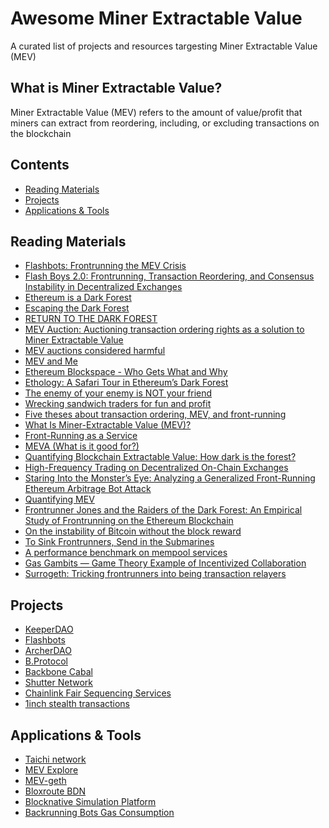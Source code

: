 # Awesome Miner Extractable Value

A curated list of projects and resources targesting Miner Extractable Value (MEV)

## What is Miner Extractable Value?
Miner Extractable Value (MEV) refers to the amount of value/profit that miners can extract from reordering, including, or excluding transactions on the blockchain

## Contents

- [Reading Materials](#reading-materials)
- [Projects](#projects)
- [Applications & Tools](#applications-tools)

<a name="reading-materials" />

## Reading Materials

- [Flashbots: Frontrunning the MEV Crisis](https://medium.com/flashbots/frontrunning-the-mev-crisis-40629a613752)
- [Flash Boys 2.0: Frontrunning, Transaction Reordering, and Consensus Instability in Decentralized Exchanges](https://arxiv.org/abs/1904.05234)
- [Ethereum is a Dark Forest](https://medium.com/@danrobinson/ethereum-is-a-dark-forest-ecc5f0505dff)
- [Escaping the Dark Forest](https://samczsun.com/escaping-the-dark-forest/)
- [RETURN TO THE DARK FOREST](https://www.rekt.news/return-to-the-dark-forest/)
- [MEV Auction: Auctioning transaction ordering rights as a solution to Miner Extractable Value](https://ethresear.ch/t/mev-auction-auctioning-transaction-ordering-rights-as-a-solution-to-miner-extractable-value/6788)
- [MEV auctions considered harmful](https://medium.com/offchainlabs/mev-auctions-considered-harmful-fa72f61a40ea)
- [MEV and Me](https://research.paradigm.xyz/MEV)
- [Ethereum Blockspace - Who Gets What and Why](https://research.paradigm.xyz/ethereum-blockspace)
- [Ethology: A Safari Tour in Ethereum’s Dark Forest](https://www.zengo.com/ethology-a-safari-tour-in-ethereums-dark-forest/)
- [The enemy of your enemy is NOT your friend](https://fiona.mirror.xyz/QXdCOAggA5g_j5R_JpO-V5LqK89EbimnYIV6c2rOsT0)
- [Wrecking sandwich traders for fun and profit](https://github.com/Defi-Cartel/salmonella)
- [Five theses about transaction ordering, MEV, and front-running](https://medium.com/offchainlabs/five-theses-about-transaction-ordering-mev-and-front-running-5ebf52bc0cbe)
- [What Is Miner-Extractable Value (MEV)?](https://blog.chain.link/what-is-miner-extractable-value-mev/)
- [Front-Running as a Service](https://medium.com/offchainlabs/front-running-as-a-service-334c929c945a)
- [MEVA (What is it good for?)](https://medium.com/offchainlabs/meva-what-is-it-good-for-de8a96c0e67c)
- [Quantifying Blockchain Extractable Value: How dark is the forest?](https://arxiv.org/abs/2101.05511)
- [High-Frequency Trading on Decentralized On-Chain Exchanges](https://arxiv.org/abs/2009.14021)
- [Staring Into the Monster’s Eye: Analyzing a Generalized Front-Running Ethereum Arbitrage Bot Attack](https://www.zengo.com/generalized-front-running-ethereum-arbitrage-bot-attack/)
- [Quantifying MEV](https://medium.com/flashbots/quantifying-mev-introducing-mev-explore-v0-5ccbee0f6d02)
- [Frontrunner Jones and the Raiders of the Dark Forest: An Empirical Study of Frontrunning on the Ethereum Blockchain](https://arxiv.org/abs/2102.03347)
- [On the instability of Bitcoin without the block reward](https://economics.princeton.edu/working-papers/on-the-instability-of-bitcoin-without-the-block-reward/#:~:text=Bitcoin%20provides%20two%20incentives%20for,as%20the%20block%20rewards%20dwindle.)
- [To Sink Frontrunners, Send in the Submarines](https://hackingdistributed.com/2017/08/28/submarine-sends/)
- [A performance benchmark on mempool services](https://medium.com/keeperdao/a-performance-benchmark-on-mempool-services-9e68bf070952)
- [Gas Gambits — Game Theory Example of Incentivized Collaboration](https://medium.com/keeperdao/gas-gambits-game-theory-example-of-incentivized-collaboration-9a42e9c9b867)
- [Surrogeth: Tricking frontrunners into being transaction relayers](https://ethresear.ch/t/surrogeth-tricking-frontrunners-into-being-transaction-relayers/6937)

<a name="projects" />

## Projects

- [KeeperDAO](https://keeperdao.com/)
- [Flashbots](https://github.com/flashbots/pm)
- [ArcherDAO](https://www.archerdao.io/)
- [B.Protocol](https://www.bprotocol.org/)
- [Backbone Cabal](https://backbonecabal.com/)
- [Shutter Network](https://shutter.ghost.io/introducing-shutter-network-combating-frontrunning-and-malicious-mev-using-threshold-cryptography/)
- [Chainlink Fair Sequencing Services](https://blog.chain.link/chainlink-fair-sequencing-services-enabling-a-provably-fair-defi-ecosystem/)
- [1inch stealth transactions](https://help.1inch.io/en/articles/4695716-what-are-stealth-transactions-and-how-they-work#:~:text=A%20stealth%20transaction%20is%20now,potential%20losses%20from%20front%2Drunning.&text=In%20a%20nutshell%2C%20front%2Drunning,to%20intercept%20a%20large%20transaction.)

<a name="applications-tools" />

## Applications & Tools

- [Taichi network](https://taichi.network/)
- [MEV Explore](https://explore.flashbots.net/)
- [MEV-geth](https://github.com/flashbots/mev-geth)
- [Bloxroute BDN](https://bloxroute.com/products/)
- [Blocknative Simulation Platform](https://www.blocknative.com/simulation-platform)
- [Backrunning Bots Gas Consumption](https://duneanalytics.com/phabc/backrunning-bots-gas-consumption)
